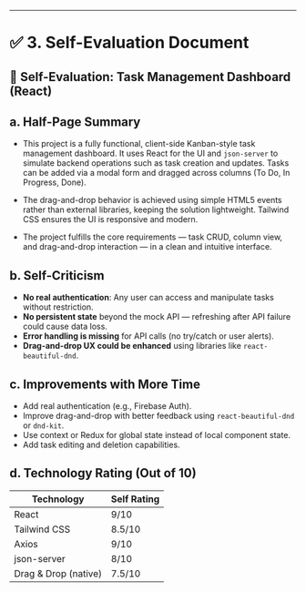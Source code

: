 
---

# ✅ 3. **Self-Evaluation Document**


## 🧾 Self-Evaluation: Task Management Dashboard (React)

## a. Half-Page Summary

- This project is a fully functional, client-side Kanban-style task management dashboard. It uses React for the UI and `json-server` to simulate backend operations such as task creation and updates. Tasks can be added via a modal form and dragged across columns (To Do, In Progress, Done). 

- The drag-and-drop behavior is achieved using simple HTML5 events rather than external libraries, keeping the solution lightweight. Tailwind CSS ensures the UI is responsive and modern.

- The project fulfills the core requirements — task CRUD, column view, and drag-and-drop interaction — in a clean and intuitive interface.

## b. Self-Criticism

- **No real authentication**: Any user can access and manipulate tasks without restriction.
- **No persistent state** beyond the mock API — refreshing after API failure could cause data loss.
- **Error handling is missing** for API calls (no try/catch or user alerts).
- **Drag-and-drop UX could be enhanced** using libraries like `react-beautiful-dnd`.

## c. Improvements with More Time

- Add real authentication (e.g., Firebase Auth).
- Improve drag-and-drop with better feedback using `react-beautiful-dnd` or `dnd-kit`.
- Use context or Redux for global state instead of local component state.
- Add task editing and deletion capabilities.

## d. Technology Rating (Out of 10)

| Technology       | Self Rating |
|------------------|-------------|
| React            | 9/10        |
| Tailwind CSS     | 8.5/10      |
| Axios            | 9/10        |
| json-server      | 8/10        |
| Drag & Drop (native) | 7.5/10  |

